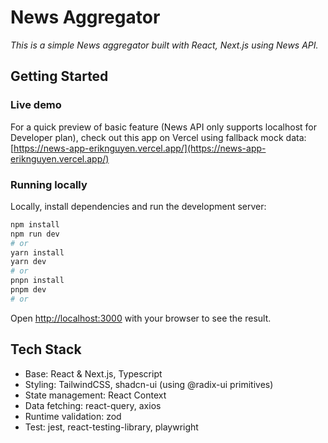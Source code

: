 # News Aggregator

*This is a simple News aggregator built with React, Next.js using News API.*

## Getting Started

### Live demo

For a quick preview of basic feature (News API only supports localhost for Developer plan), check out this app on Vercel using fallback mock data: [https://news-app-eriknguyen.vercel.app/](https://news-app-eriknguyen.vercel.app/)

### Running locally

Locally, install dependencies and run the development server:

```bash
npm install
npm run dev
# or
yarn install
yarn dev
# or
pnpn install
pnpm dev
# or
```

Open [http://localhost:3000](http://localhost:3000) with your browser to see the result.

## Tech Stack

- Base: React & Next.js, Typescript
- Styling: TailwindCSS, shadcn-ui (using @radix-ui primitives)
- State management: React Context
- Data fetching: react-query, axios
- Runtime validation: zod
- Test: jest, react-testing-library, playwright
